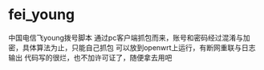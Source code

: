 # fei_young
中国电信飞young拨号脚本
通过pc客户端抓包而来，账号和密码经过混淆与加密，具体算法为止，只能自己抓包
可以放到openwrt上运行，有断网重联与日志输出
代码写的很烂，也不加许可证了，随便拿去用吧
